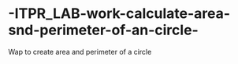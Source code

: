 # -ITPR_LAB-work-calculate-area-snd-perimeter-of-an-circle-
 Wap to create area  and  perimeter  of a circle 
